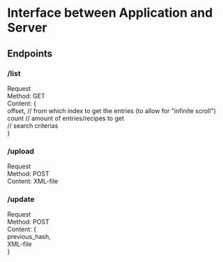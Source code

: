 # Interface between Application and Server
## Endpoints
### /list
Request  
Method: GET  
Content: {  
  offset, // from which index to get the entries (to allow for "infinite scroll")  
  count // amount of entries/recipes to get  
  // search criterias  
}

### /upload
Request  
Method: POST  
Content: XML-file  

### /update
Request  
Method: POST  
Content: {  
previous_hash,  
XML-file  
}

